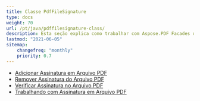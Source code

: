 ```yaml
---
title: Classe PdfFileSignature
type: docs
weight: 70
url: /pt/java/pdffilesignature-class/
description: Esta seção explica como trabalhar com Aspose.PDF Facades usando a classe PdfFileSignature.
lastmod: "2021-06-05"
sitemap:
    changefreq: "monthly"
    priority: 0.7
---
```


- [Adicionar Assinatura em Arquivo PDF](/pdf/pt/java/add-signature-in-pdf/)
- [Remover Assinatura do Arquivo PDF](/pdf/pt/java/remove-signature-from-pdf/)
- [Verificar Assinatura no Arquivo PDF](/pdf/pt/java/verify-signature-in-pdf/)
- [Trabalhando com Assinatura em Arquivo PDF](/pdf/pt/java/add-signature-in-pdf/)